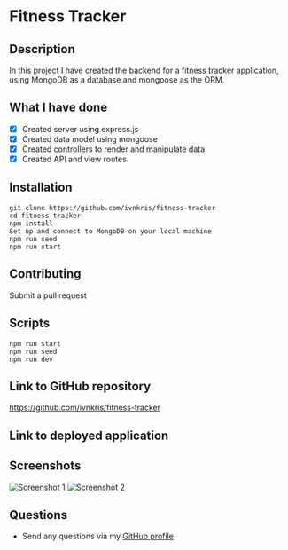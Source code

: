 # Fitness Tracker

## Description

In this project I have created the backend for a fitness tracker application, using MongoDB as a database and mongoose as the ORM.

## What I have done

- [x] Created server using express.js
- [x] Created data model using mongoose
- [x] Created controllers to render and manipulate data
- [x] Created API and view routes

## Installation

```
git clone https://github.com/ivnkris/fitness-tracker
cd fitness-tracker
npm install
Set up and connect to MongoDB on your local machine
npm run seed
npm run start
```

## Contributing

Submit a pull request

## Scripts

```
npm run start
npm run seed
npm run dev
```

## Link to GitHub repository

https://github.com/ivnkris/fitness-tracker

## Link to deployed application

## Screenshots

![Screenshot 1]()
![Screenshot 2]()

## Questions

- Send any questions via my [GitHub profile](https://github.com/ivnkris)

